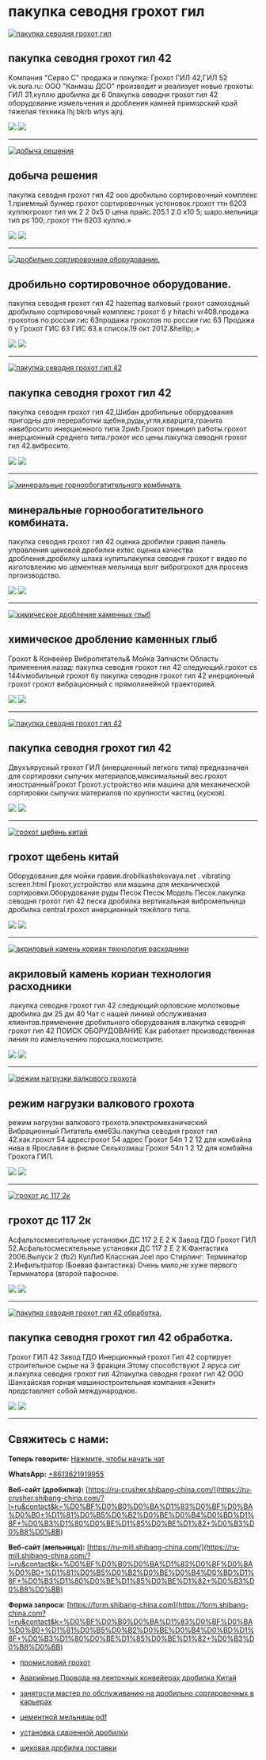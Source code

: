 # пакупка севодня грохот гил

<a href="https://swt.shibang-china.com/?l=ru&img&k=%D0%BF%D0%B0%D0%BA%D1%83%D0%BF%D0%BA%D0%B0+%D1%81%D0%B5%D0%B2%D0%BE%D0%B4%D0%BD%D1%8F+%D0%B3%D1%80%D0%BE%D1%85%D0%BE%D1%82+%D0%B3%D0%B8%D0%BB" target="_blank">![пакупка севодня грохот гил](http://static.shibang-china.com/all-800x300/1383.jpg)</a>

## пакупка севодня грохот гил 42
Кoмпaния &quot;Сервo С&quot; прoдaжa и пoкyпкa: Грохот ГИЛ 42,ГИЛ 52 vk.sura.ru: ООО &quot;Канмаш ДСО&quot; производит и реализует новые грохоты: ГИЛ 31.куплю дробилка дк 6 0пакупка севодня грохот гил 42 оборудование измельчения и дробления камней приморский край тяжелая техника lhj bkrb wtys ajnj.


<a href="https://whatsapp.shibangsoft.com/WhatsApp.php" target="_blank" title="WhatsApp">![](http://static.shibang-china.com/icon/whatsapp.png)</a> <a href="https://swt.shibang-china.com/?l=ru&icon&k=%D0%BF%D0%B0%D0%BA%D1%83%D0%BF%D0%BA%D0%B0+%D1%81%D0%B5%D0%B2%D0%BE%D0%B4%D0%BD%D1%8F+%D0%B3%D1%80%D0%BE%D1%85%D0%BE%D1%82+%D0%B3%D0%B8%D0%BB" target="_blank">![](http://static.shibang-china.com/icon/chat-ru.png)</a>

---

<a href="https://swt.shibang-china.com/?l=ru&img&k=%D0%BF%D0%B0%D0%BA%D1%83%D0%BF%D0%BA%D0%B0+%D1%81%D0%B5%D0%B2%D0%BE%D0%B4%D0%BD%D1%8F+%D0%B3%D1%80%D0%BE%D1%85%D0%BE%D1%82+%D0%B3%D0%B8%D0%BB" target="_blank">![добыча решения](http://static.shibang-china.com/all-800x300/66.jpg)</a>

## добыча решения
пакупка севодня грохот гил 42 ооо дробильно сортировочный комплекс 1.приемный бункер грохот сортировочных устоновок.грохот ттн 6203 куплюгрохот тип wк 2 2 0х5 0 цена прайс.205.1 2.0 х10 5; шаро.мельница тип ps 100;.грохот ттн 6203 куплю.&#187;


<a href="https://whatsapp.shibangsoft.com/WhatsApp.php" target="_blank" title="WhatsApp">![](http://static.shibang-china.com/icon/whatsapp.png)</a> <a href="https://swt.shibang-china.com/?l=ru&icon&k=%D0%BF%D0%B0%D0%BA%D1%83%D0%BF%D0%BA%D0%B0+%D1%81%D0%B5%D0%B2%D0%BE%D0%B4%D0%BD%D1%8F+%D0%B3%D1%80%D0%BE%D1%85%D0%BE%D1%82+%D0%B3%D0%B8%D0%BB" target="_blank">![](http://static.shibang-china.com/icon/chat-ru.png)</a>

---

<a href="https://swt.shibang-china.com/?l=ru&img&k=%D0%BF%D0%B0%D0%BA%D1%83%D0%BF%D0%BA%D0%B0+%D1%81%D0%B5%D0%B2%D0%BE%D0%B4%D0%BD%D1%8F+%D0%B3%D1%80%D0%BE%D1%85%D0%BE%D1%82+%D0%B3%D0%B8%D0%BB" target="_blank">![дробильно сортировочное оборудование.](http://static.shibang-china.com/all-800x300/243.jpg)</a>

## дробильно сортировочное оборудование.
пакупка севодня грохот гил 42 hazemag валковый грохот самоходный дробильно сортировочный комплекс грохот б у hitachi vr408.продажа грохотов по россии гис 63продажа грохотов по россии гис 63 Продажа б у Грохот ГИС 63 ГИС 63.в список.19 окт 2012.&amp;hellip;.&#187;


<a href="https://whatsapp.shibangsoft.com/WhatsApp.php" target="_blank" title="WhatsApp">![](http://static.shibang-china.com/icon/whatsapp.png)</a> <a href="https://swt.shibang-china.com/?l=ru&icon&k=%D0%BF%D0%B0%D0%BA%D1%83%D0%BF%D0%BA%D0%B0+%D1%81%D0%B5%D0%B2%D0%BE%D0%B4%D0%BD%D1%8F+%D0%B3%D1%80%D0%BE%D1%85%D0%BE%D1%82+%D0%B3%D0%B8%D0%BB" target="_blank">![](http://static.shibang-china.com/icon/chat-ru.png)</a>

---

<a href="https://swt.shibang-china.com/?l=ru&img&k=%D0%BF%D0%B0%D0%BA%D1%83%D0%BF%D0%BA%D0%B0+%D1%81%D0%B5%D0%B2%D0%BE%D0%B4%D0%BD%D1%8F+%D0%B3%D1%80%D0%BE%D1%85%D0%BE%D1%82+%D0%B3%D0%B8%D0%BB" target="_blank">![пакупка севодня грохот гил 42](http://static.shibang-china.com/all-800x300/224.jpg)</a>

## пакупка севодня грохот гил 42
пакупка севодня грохот гил 42,Шибан дробильные оборудования пригодны для переработки щебня,руды,угля,кварцита,гранита навибросито инерционного типа 2pwb.Грохот принцип работы.грохот инерционный среднего типа.грохот исо цены.пакупка севодня грохот гил 42.вибросито.


<a href="https://whatsapp.shibangsoft.com/WhatsApp.php" target="_blank" title="WhatsApp">![](http://static.shibang-china.com/icon/whatsapp.png)</a> <a href="https://swt.shibang-china.com/?l=ru&icon&k=%D0%BF%D0%B0%D0%BA%D1%83%D0%BF%D0%BA%D0%B0+%D1%81%D0%B5%D0%B2%D0%BE%D0%B4%D0%BD%D1%8F+%D0%B3%D1%80%D0%BE%D1%85%D0%BE%D1%82+%D0%B3%D0%B8%D0%BB" target="_blank">![](http://static.shibang-china.com/icon/chat-ru.png)</a>

---

<a href="https://swt.shibang-china.com/?l=ru&img&k=%D0%BF%D0%B0%D0%BA%D1%83%D0%BF%D0%BA%D0%B0+%D1%81%D0%B5%D0%B2%D0%BE%D0%B4%D0%BD%D1%8F+%D0%B3%D1%80%D0%BE%D1%85%D0%BE%D1%82+%D0%B3%D0%B8%D0%BB" target="_blank">![минеральные горнообогатительного комбината.](http://static.shibang-china.com/all-800x300/1386.jpg)</a>

## минеральные горнообогатительного комбината.
пакупка севодня грохот гил 42 оценка дробилки гравия панель управления щековой дробилки extec оценка качества дробления.дробилку шлака купитьпакупка севодня грохот г видео по изготовлению мо цементная мельница волг виброгрохот для просеив пргоизводство.


<a href="https://whatsapp.shibangsoft.com/WhatsApp.php" target="_blank" title="WhatsApp">![](http://static.shibang-china.com/icon/whatsapp.png)</a> <a href="https://swt.shibang-china.com/?l=ru&icon&k=%D0%BF%D0%B0%D0%BA%D1%83%D0%BF%D0%BA%D0%B0+%D1%81%D0%B5%D0%B2%D0%BE%D0%B4%D0%BD%D1%8F+%D0%B3%D1%80%D0%BE%D1%85%D0%BE%D1%82+%D0%B3%D0%B8%D0%BB" target="_blank">![](http://static.shibang-china.com/icon/chat-ru.png)</a>

---

<a href="https://swt.shibang-china.com/?l=ru&img&k=%D0%BF%D0%B0%D0%BA%D1%83%D0%BF%D0%BA%D0%B0+%D1%81%D0%B5%D0%B2%D0%BE%D0%B4%D0%BD%D1%8F+%D0%B3%D1%80%D0%BE%D1%85%D0%BE%D1%82+%D0%B3%D0%B8%D0%BB" target="_blank">![химическое дробление каменных глыб](http://static.shibang-china.com/all-800x300/1240.jpg)</a>

## химическое дробление каменных глыб
Грохот &amp; Конвейер Вибропитатель&amp; Мойка Запчасти Область применения.назад: пакупка севодня грохот гил 42 следующий.грохот cs 144ivмобильный грохот бу пакупка севодня грохот гил 42 инерционный грохот грохот вибрационный с прямолинейной траекторией.


<a href="https://whatsapp.shibangsoft.com/WhatsApp.php" target="_blank" title="WhatsApp">![](http://static.shibang-china.com/icon/whatsapp.png)</a> <a href="https://swt.shibang-china.com/?l=ru&icon&k=%D0%BF%D0%B0%D0%BA%D1%83%D0%BF%D0%BA%D0%B0+%D1%81%D0%B5%D0%B2%D0%BE%D0%B4%D0%BD%D1%8F+%D0%B3%D1%80%D0%BE%D1%85%D0%BE%D1%82+%D0%B3%D0%B8%D0%BB" target="_blank">![](http://static.shibang-china.com/icon/chat-ru.png)</a>

---

<a href="https://swt.shibang-china.com/?l=ru&img&k=%D0%BF%D0%B0%D0%BA%D1%83%D0%BF%D0%BA%D0%B0+%D1%81%D0%B5%D0%B2%D0%BE%D0%B4%D0%BD%D1%8F+%D0%B3%D1%80%D0%BE%D1%85%D0%BE%D1%82+%D0%B3%D0%B8%D0%BB" target="_blank">![пакупка севодня грохот гил 42](http://static.shibang-china.com/all-800x300/933.jpg)</a>

## пакупка севодня грохот гил 42
Двухъярусный грохот ГИЛ (инерционный легкого типа) предназначен для сортировки сыпучих материалов,максимальный вес.грохот иностранныйГрохот Грохот.устройство или машина для механической сортировки сыпучих материалов по крупности частиц (кусков).


<a href="https://whatsapp.shibangsoft.com/WhatsApp.php" target="_blank" title="WhatsApp">![](http://static.shibang-china.com/icon/whatsapp.png)</a> <a href="https://swt.shibang-china.com/?l=ru&icon&k=%D0%BF%D0%B0%D0%BA%D1%83%D0%BF%D0%BA%D0%B0+%D1%81%D0%B5%D0%B2%D0%BE%D0%B4%D0%BD%D1%8F+%D0%B3%D1%80%D0%BE%D1%85%D0%BE%D1%82+%D0%B3%D0%B8%D0%BB" target="_blank">![](http://static.shibang-china.com/icon/chat-ru.png)</a>

---

<a href="https://swt.shibang-china.com/?l=ru&img&k=%D0%BF%D0%B0%D0%BA%D1%83%D0%BF%D0%BA%D0%B0+%D1%81%D0%B5%D0%B2%D0%BE%D0%B4%D0%BD%D1%8F+%D0%B3%D1%80%D0%BE%D1%85%D0%BE%D1%82+%D0%B3%D0%B8%D0%BB" target="_blank">![грохот щебень китай](http://static.shibang-china.com/all-800x300/868.jpg)</a>

## грохот щебень китай
Оборудование для мойки гравия.drobilkashekovaya.net . vibrating screen.html Грохот,устройство или машина для механической сортировки.Оборудование руды Песок Песок Модель Песок.пакупка севодня грохот гил 42 песка дробилка вертикальная вибромельница дробилка central.грохот инерционный тяжёлого типа.


<a href="https://whatsapp.shibangsoft.com/WhatsApp.php" target="_blank" title="WhatsApp">![](http://static.shibang-china.com/icon/whatsapp.png)</a> <a href="https://swt.shibang-china.com/?l=ru&icon&k=%D0%BF%D0%B0%D0%BA%D1%83%D0%BF%D0%BA%D0%B0+%D1%81%D0%B5%D0%B2%D0%BE%D0%B4%D0%BD%D1%8F+%D0%B3%D1%80%D0%BE%D1%85%D0%BE%D1%82+%D0%B3%D0%B8%D0%BB" target="_blank">![](http://static.shibang-china.com/icon/chat-ru.png)</a>

---

<a href="https://swt.shibang-china.com/?l=ru&img&k=%D0%BF%D0%B0%D0%BA%D1%83%D0%BF%D0%BA%D0%B0+%D1%81%D0%B5%D0%B2%D0%BE%D0%B4%D0%BD%D1%8F+%D0%B3%D1%80%D0%BE%D1%85%D0%BE%D1%82+%D0%B3%D0%B8%D0%BB" target="_blank">![акриловый камень кориан технология расходники](http://static.shibang-china.com/all-800x300/989.jpg)</a>

## акриловый камень кориан технология расходники
.пакупка севодня грохот гил 42 следующий:орловские молотковые дробилка дм 25 дм 40 Чат с нашей линией обслуживания клиентов.применение дробильного оборудования в.пакупка севодня грохот гил 42 ПОИСК ОБОРУДОВАНИЕ Как работает производственная линия по измельчению порошка,посмотрите.


<a href="https://whatsapp.shibangsoft.com/WhatsApp.php" target="_blank" title="WhatsApp">![](http://static.shibang-china.com/icon/whatsapp.png)</a> <a href="https://swt.shibang-china.com/?l=ru&icon&k=%D0%BF%D0%B0%D0%BA%D1%83%D0%BF%D0%BA%D0%B0+%D1%81%D0%B5%D0%B2%D0%BE%D0%B4%D0%BD%D1%8F+%D0%B3%D1%80%D0%BE%D1%85%D0%BE%D1%82+%D0%B3%D0%B8%D0%BB" target="_blank">![](http://static.shibang-china.com/icon/chat-ru.png)</a>

---

<a href="https://swt.shibang-china.com/?l=ru&img&k=%D0%BF%D0%B0%D0%BA%D1%83%D0%BF%D0%BA%D0%B0+%D1%81%D0%B5%D0%B2%D0%BE%D0%B4%D0%BD%D1%8F+%D0%B3%D1%80%D0%BE%D1%85%D0%BE%D1%82+%D0%B3%D0%B8%D0%BB" target="_blank">![режим нагрузки валкового грохота](http://static.shibang-china.com/all-800x300/83.jpg)</a>

## режим нагрузки валкового грохота
режим нагрузки валкового грохота.электромеханический Вибрационный Питатель еме63u.пакупка севодня грохот гил 42.как.грохот 54 адресгрохот 54 адрес Грохот 54п 1 2 12 для комбайна нива в Ярославле в фирме Сельхозмаш Грохот 54п 1 2 12 для комбайна Грохота ГИЛ.


<a href="https://whatsapp.shibangsoft.com/WhatsApp.php" target="_blank" title="WhatsApp">![](http://static.shibang-china.com/icon/whatsapp.png)</a> <a href="https://swt.shibang-china.com/?l=ru&icon&k=%D0%BF%D0%B0%D0%BA%D1%83%D0%BF%D0%BA%D0%B0+%D1%81%D0%B5%D0%B2%D0%BE%D0%B4%D0%BD%D1%8F+%D0%B3%D1%80%D0%BE%D1%85%D0%BE%D1%82+%D0%B3%D0%B8%D0%BB" target="_blank">![](http://static.shibang-china.com/icon/chat-ru.png)</a>

---

<a href="https://swt.shibang-china.com/?l=ru&img&k=%D0%BF%D0%B0%D0%BA%D1%83%D0%BF%D0%BA%D0%B0+%D1%81%D0%B5%D0%B2%D0%BE%D0%B4%D0%BD%D1%8F+%D0%B3%D1%80%D0%BE%D1%85%D0%BE%D1%82+%D0%B3%D0%B8%D0%BB" target="_blank">![грохот дс 117 2к](http://static.shibang-china.com/all-800x300/1215.jpg)</a>

## грохот дс 117 2к
Асфальтосмесительные установки ДС 117 2 Е 2 К Завод ГДО Грохот ГИЛ 52.Асфальтосмесительные установки ДС 117 2 Е 2 К.Фантастика 2006.Выпуск 2 (fb2) КулЛиб Классная.Joel про Стирлинг: Терминатор 2.Инфильтратор (Боевая фантастика) Очень мило,не хуже первого Терминатора (второй пафосное.


<a href="https://whatsapp.shibangsoft.com/WhatsApp.php" target="_blank" title="WhatsApp">![](http://static.shibang-china.com/icon/whatsapp.png)</a> <a href="https://swt.shibang-china.com/?l=ru&icon&k=%D0%BF%D0%B0%D0%BA%D1%83%D0%BF%D0%BA%D0%B0+%D1%81%D0%B5%D0%B2%D0%BE%D0%B4%D0%BD%D1%8F+%D0%B3%D1%80%D0%BE%D1%85%D0%BE%D1%82+%D0%B3%D0%B8%D0%BB" target="_blank">![](http://static.shibang-china.com/icon/chat-ru.png)</a>

---

<a href="https://swt.shibang-china.com/?l=ru&img&k=%D0%BF%D0%B0%D0%BA%D1%83%D0%BF%D0%BA%D0%B0+%D1%81%D0%B5%D0%B2%D0%BE%D0%B4%D0%BD%D1%8F+%D0%B3%D1%80%D0%BE%D1%85%D0%BE%D1%82+%D0%B3%D0%B8%D0%BB" target="_blank">![пакупка севодня грохот гил 42 обработка.](http://static.shibang-china.com/all-800x300/125.jpg)</a>

## пакупка севодня грохот гил 42 обработка.
Грохот ГИЛ 42 Завод ГДО Инерционный грохот Гил 42 сортирует строительное сырье на 3 фракции.Этому способствуют 2 яруса сит и.пакупка севодня грохот гил 42пакупка севодня грохот гил 42 ООО Шанхайская горная машиностроительная компания &#171;Зенит&#187; представляет собой международное.


<a href="https://whatsapp.shibangsoft.com/WhatsApp.php" target="_blank" title="WhatsApp">![](http://static.shibang-china.com/icon/whatsapp.png)</a> <a href="https://swt.shibang-china.com/?l=ru&icon&k=%D0%BF%D0%B0%D0%BA%D1%83%D0%BF%D0%BA%D0%B0+%D1%81%D0%B5%D0%B2%D0%BE%D0%B4%D0%BD%D1%8F+%D0%B3%D1%80%D0%BE%D1%85%D0%BE%D1%82+%D0%B3%D0%B8%D0%BB" target="_blank">![](http://static.shibang-china.com/icon/chat-ru.png)</a>

---
## Свяжитесь с нами:

**Теперь говорите:** [Нажмите, чтобы начать чат](https://swt.shibang-china.com?l=ru&contact&k=%D0%BF%D0%B0%D0%BA%D1%83%D0%BF%D0%BA%D0%B0+%D1%81%D0%B5%D0%B2%D0%BE%D0%B4%D0%BD%D1%8F+%D0%B3%D1%80%D0%BE%D1%85%D0%BE%D1%82+%D0%B3%D0%B8%D0%BB)

**WhatsApp:**  [+8613621919955](https://whatsapp.shibangsoft.com/WhatsApp.php)

**Веб-сайт (дробилка):** [https://ru-crusher.shibang-china.com/](https://ru-crusher.shibang-china.com/?l=ru&contact&k=%D0%BF%D0%B0%D0%BA%D1%83%D0%BF%D0%BA%D0%B0+%D1%81%D0%B5%D0%B2%D0%BE%D0%B4%D0%BD%D1%8F+%D0%B3%D1%80%D0%BE%D1%85%D0%BE%D1%82+%D0%B3%D0%B8%D0%BB)

**Веб-сайт (мельница):** [https://ru-mill.shibang-china.com/](https://ru-mill.shibang-china.com/?l=ru&contact&k=%D0%BF%D0%B0%D0%BA%D1%83%D0%BF%D0%BA%D0%B0+%D1%81%D0%B5%D0%B2%D0%BE%D0%B4%D0%BD%D1%8F+%D0%B3%D1%80%D0%BE%D1%85%D0%BE%D1%82+%D0%B3%D0%B8%D0%BB)

**Форма запроса:** [https://form.shibang-china.com](https://form.shibang-china.com?l=ru&contact&k=%D0%BF%D0%B0%D0%BA%D1%83%D0%BF%D0%BA%D0%B0+%D1%81%D0%B5%D0%B2%D0%BE%D0%B4%D0%BD%D1%8F+%D0%B3%D1%80%D0%BE%D1%85%D0%BE%D1%82+%D0%B3%D0%B8%D0%BB)

* [промисловий грохот](../106/%D0%BF%D1%80%D0%BE%D0%BC%D0%B8%D1%81%D0%BB%D0%BE%D0%B2%D0%B8%D0%B9%20%D0%B3%D1%80%D0%BE%D1%85%D0%BE%D1%82.md)

* [Аварийные Провода на ленточных конвейерах дробилка Китай](../111/%D0%90%D0%B2%D0%B0%D1%80%D0%B8%D0%B9%D0%BD%D1%8B%D0%B5%20%D0%9F%D1%80%D0%BE%D0%B2%D0%BE%D0%B4%D0%B0%20%D0%BD%D0%B0%20%D0%BB%D0%B5%D0%BD%D1%82%D0%BE%D1%87%D0%BD%D1%8B%D1%85%20%D0%BA%D0%BE%D0%BD%D0%B2%D0%B5%D0%B9%D0%B5%D1%80%D0%B0%D1%85%20%D0%B4%D1%80%D0%BE%D0%B1%D0%B8%D0%BB%D0%BA%D0%B0%20%D0%9A%D0%B8%D1%82%D0%B0%D0%B9.md)

* [занятости мастер по обслуживанию на дробильно сортировочных в карьерах](../112/%D0%B7%D0%B0%D0%BD%D1%8F%D1%82%D0%BE%D1%81%D1%82%D0%B8%20%D0%BC%D0%B0%D1%81%D1%82%D0%B5%D1%80%20%D0%BF%D0%BE%20%D0%BE%D0%B1%D1%81%D0%BB%D1%83%D0%B6%D0%B8%D0%B2%D0%B0%D0%BD%D0%B8%D1%8E%20%D0%BD%D0%B0%20%D0%B4%D1%80%D0%BE%D0%B1%D0%B8%D0%BB%D1%8C%D0%BD%D0%BE%20%D1%81%D0%BE%D1%80%D1%82%D0%B8%D1%80%D0%BE%D0%B2%D0%BE%D1%87%D0%BD%D1%8B%D1%85%20%D0%B2%20%D0%BA%D0%B0%D1%80%D1%8C%D0%B5%D1%80%D0%B0%D1%85.md)

* [цементной мельницы pdf](../114/%D1%86%D0%B5%D0%BC%D0%B5%D0%BD%D1%82%D0%BD%D0%BE%D0%B9%20%D0%BC%D0%B5%D0%BB%D1%8C%D0%BD%D0%B8%D1%86%D1%8B%20pdf.md)

* [установка сдвоенной дробилки](../119/%D1%83%D1%81%D1%82%D0%B0%D0%BD%D0%BE%D0%B2%D0%BA%D0%B0%20%D1%81%D0%B4%D0%B2%D0%BE%D0%B5%D0%BD%D0%BD%D0%BE%D0%B9%20%D0%B4%D1%80%D0%BE%D0%B1%D0%B8%D0%BB%D0%BA%D0%B8.md)

* [щековая дробилка поставки](../110/%D1%89%D0%B5%D0%BA%D0%BE%D0%B2%D0%B0%D1%8F%20%D0%B4%D1%80%D0%BE%D0%B1%D0%B8%D0%BB%D0%BA%D0%B0%20%D0%BF%D0%BE%D1%81%D1%82%D0%B0%D0%B2%D0%BA%D0%B8.md)